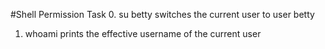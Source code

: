 #Shell Permission Task
0. su betty  switches the current user to user betty
1. whoami    prints the effective username of the current user
